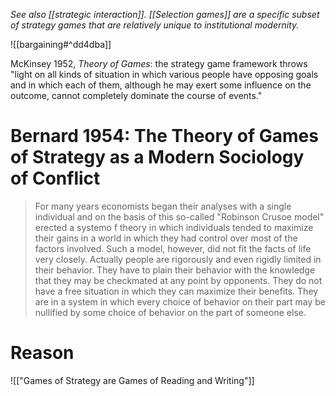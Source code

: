 _See also [[strategic interaction]]. [[Selection games]] are a specific subset of strategy games that are relatively unique to institutional modernity._

![[bargaining#^dd4dba]]

McKinsey 1952, _Theory of Games_: the strategy game framework throws "light on all kinds of situation in which various people have opposing goals and in which each of them, although he may exert some influence on the outcome, cannot completely dominate the course of events."

# Bernard 1954: The Theory of Games of Strategy as a Modern Sociology of Conflict

> For many years economists began their analyses with a single individual and on the basis of this so-called "Robinson Crusoe model" erected a systemo f theory in which individuals tended to maximize their gains in a world in which they had control over most of the factors involved. Such a model, however, did not fit the facts of life very closely. Actually people are rigorously and even rigidly limited in their behavior. They have to plain their behavior with the knowledge that they may be checkmated at any point by opponents. They do not have a free situation in which they can maximize their benefits. They are in a system in which every choice of behavior on their part may be nullified by some choice of behavior on the part of someone else.
> 

# Reason
![["Games of Strategy are Games of Reading and Writing"]]